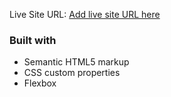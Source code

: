 Live Site URL: [Add live site URL here](https://your-live-site-url.com)

### Built with

- Semantic HTML5 markup
- CSS custom properties
- Flexbox